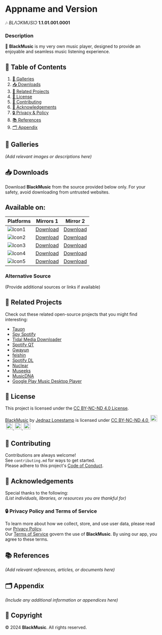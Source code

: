 # Appname and Version  
🎶 *BLΛƆKMUSIƆ* **1.1.01.001.0001**  

### Description  
🎯 **BlackMusic** is my very own music player, designed to provide an enjoyable and seamless music listening experience.  

## 📑 Table of Contents  
1. [🎨 Galleries](#galleries)  
2. [📥 Downloads](#downloads)  
3. [🔗 Related Projects](#related-projects)  
4. [📜 License](#license)  
5. [🤝 Contributing](#contributing)  
6. [🙌 Acknowledgements](#acknowledgements)  
7. [🔒 Privacy & Policy](#privacy-policy)  
8. [📚 References](#references)  
9. [🗂️ Appendix](#appendix)  

## 🎨 Galleries  
*(Add relevant images or descriptions here)*  

## 📥 Downloads  
Download **BlackMusic** from the source provided below only. For your safety, avoid downloading from untrusted websites.

Available on:  
---

| Platforms | Mirrors 1 | Mirror 2 |
|-----------|-----------|----------|
| ![Icon1](https://github.com/LoneStamp99/Vvdo/assets/93658802/16780aaa-10e5-4b63-87ac-0edfe30c0053) | [Download](#) | [Download](#) |  
| ![Icon2](https://github.com/LoneStamp99/Vvdo/assets/93658802/2c26d1c7-b2dc-4e42-a3d7-f2ab25e88b45) | [Download](#) | [Download](#) |  
| ![Icon3](https://github.com/LoneStamp99/Vvdo/assets/93658802/aaad78d0-6e4f-4dec-9586-207b86a4a6ff) | [Download](#) | [Download](#) |  
| ![Icon4](https://github.com/LoneStamp99/Vvdo/assets/93658802/4bda63de-cd31-4d34-8afc-00f445fe66b6) | [Download](#) | [Download](#) |  
| ![Icon5](https://github.com/LoneStamp99/Vvdo/assets/93658802/a7cbc065-4ef7-4bf7-a633-1e8e631717ff) | [Download](#) | [Download](#) |

### Alternative Source  
(Provide additional sources or links if available)

## 🔗 Related Projects  
Check out these related open-source projects that you might find interesting:  
- [Tauon](https://github.com/Taiko2k/Tauon)  
- [Spy Spotify](https://github.com/jwallet/spy-spotify)  
- [Tidal Media Downloader](https://github.com/yaronzz/Tidal-Media-Downloader-PRO)  
- [Spotify QT](https://github.com/kraxarn/spotify-qt)  
- [Gwayun](https://github.com/jhelumcorp/gyawun)  
- [feishin](https://github.com/jeffvli/feishin)  
- [Spotify DL](https://github.com/SathyaBhat/spotify-dl)  
- [Nuclear](https://github.com/nukeop/nuclear)  
- [Museeks](https://github.com/martpie/museeks)  
- [MusicDNA](https://github.com/harjot-oberai/MusicDNA)  
- [Google Play Music Desktop Player](https://github.com/MarshallOfSound/Google-Play-Music-Desktop-Player-UNOFFICIAL)  

## 📜 License  
This project is licensed under the [CC BY-NC-ND 4.0 License](https://creativecommons.org/licenses/by-nc-nd/4.0/).  
<p xmlns:cc="http://creativecommons.org/ns#" xmlns:dct="http://purl.org/dc/terms/">
  <a property="dct:title" rel="cc:attributionURL" href="https://github.com/LoneStamp/BlackMusic.git">BlackMusic</a> by 
  <a rel="cc:attributionURL dct:creator" property="cc:attributionName" href="https://github.com/LoneStamp">Jednaz Lonestamp</a> 
  is licensed under 
  <a href="https://creativecommons.org/licenses/by-nc-nd/4.0/?ref=chooser-v1" target="_blank" rel="license noopener noreferrer">
    CC BY-NC-ND 4.0 
    <img style="height:22px;margin-left:3px;" src="https://mirrors.creativecommons.org/presskit/icons/cc.svg" alt=""> 
    <img style="height:22px;margin-left:3px;" src="https://mirrors.creativecommons.org/presskit/icons/by.svg" alt=""> 
    <img style="height:22px;margin-left:3px;" src="https://mirrors.creativecommons.org/presskit/icons/nc.svg" alt=""> 
    <img style="height:22px;margin-left:3px;" src="https://mirrors.creativecommons.org/presskit/icons/nd.svg" alt="">
  </a>
</p>

## 🤝 Contributing  
Contributions are always welcome!  
See `contributing.md` for ways to get started.  
Please adhere to this project's [Code of Conduct](#).

## 🙌 Acknowledgements  
Special thanks to the following:  
*(List individuals, libraries, or resources you are thankful for)*  

### 🔒 Privacy Policy and Terms of Service  
To learn more about how we collect, store, and use user data, please read our [Privacy Policy](#).  
Our [Terms of Service](#) govern the use of **BlackMusic**. By using our app, you agree to these terms.

## 📚 References  
*(Add relevant references, articles, or documents here)*  

## 🗂️ Appendix  
*(Include any additional information or appendices here)*  

## 📅 Copyright  
© 2024 **BlackMusic**. All rights reserved.
